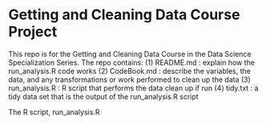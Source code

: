 # Getting and Cleaning Data Course Project
This repo is for the Getting and Cleaning Data Course in the Data Science Specialization Series.
The repo contains: 
(1) README.md : explain how the run_analysis.R code works
(2) CodeBook.md : describe the variables, the data, and any transformations or work performed to clean up the data
(3) run_analysis.R : R script that performs the data clean up if run
(4) tidy.txt : a tidy data set that is the output of the run_analysis.R script

The R script, 	run_analysis.R

